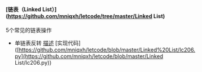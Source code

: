 #### [链表（Linked List）](https://github.com/mniqxh/letcode/tree/master/Linked List)

5个常见的链表操作

- 单链表反转  [描述](https://leetcode-cn.com/problems/reverse-linked-list/) [实现代码]([https://github.com/mniqxh/letcode/blob/master/Linked%20List/lc206.py](https://github.com/mniqxh/letcode/blob/master/Linked List/lc206.py))

